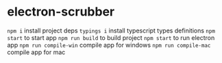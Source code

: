 # electron-scrubber

`npm i` install project deps
`typings i` install typescript types definitions
`npm start` to start app
`npm run build` to build project
`npm start` to run electron app
`npm run compile-win` compile app for windows
`npm run compile-mac` compile app for mac

